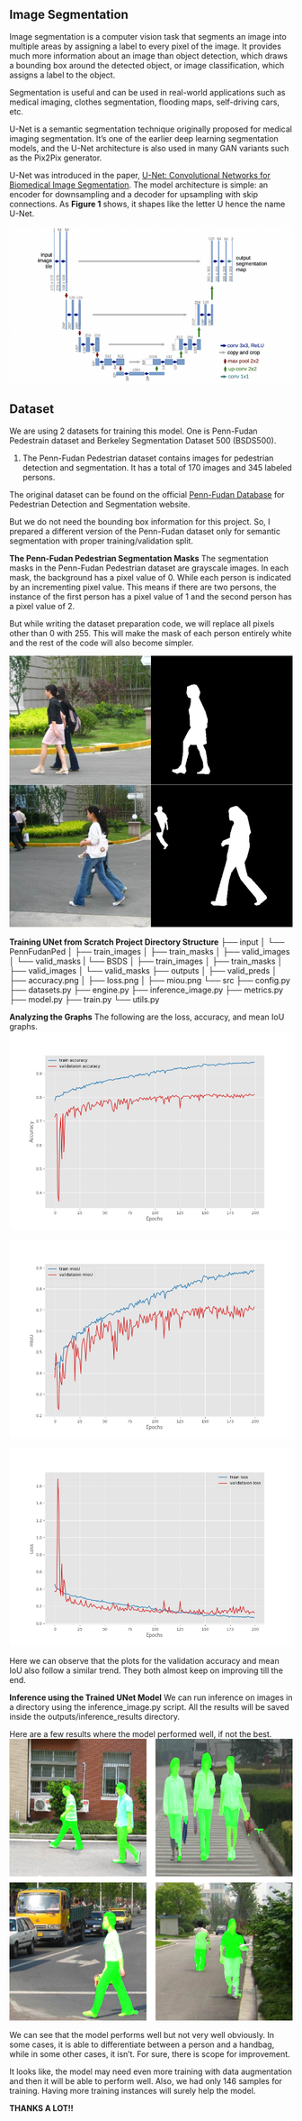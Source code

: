 ## Image Segmentation
Image segmentation is a computer vision task that segments an image into multiple areas by assigning a label to every pixel of the image. It provides much more information about an image than object detection, which draws a bounding box around the detected object, or image classification, which assigns a label to the object.

Segmentation is useful and can be used in real-world applications such as medical imaging, clothes segmentation, flooding maps, self-driving cars, etc. 

U-Net is a semantic segmentation technique originally proposed for medical imaging segmentation. It’s one of the earlier deep learning segmentation models, and the U-Net architecture is also used in many GAN variants such as the Pix2Pix generator. 

U-Net was introduced in the paper, [U-Net: Convolutional Networks for Biomedical Image Segmentation](https://arxiv.org/abs/1505.04597). The model architecture is simple: an encoder for downsampling and a decoder for upsampling with skip connections. As **Figure 1** shows, it shapes like the letter U hence the name U-Net.

![Figure 1: Unet Model Architectre](Images/1_unet_architecture_paper-768x427.webp)

## Dataset
We are using 2 datasets for training this model. One is Penn-Fudan Pedestrain dataset and Berkeley Segmentation Dataset 500 (BSDS500). 

1. The Penn-Fudan Pedestrian dataset contains images for pedestrian detection and segmentation. It has a total of 170 images and 345 labeled persons.

The original dataset can be found on the official [Penn-Fudan Database](https://www.kaggle.com/datasets/sovitrath/penn-fudan-pedestrian-dataset-for-segmentation) for Pedestrian Detection and Segmentation website.

But we do not need the bounding box information for this project. So, I prepared a different version of the Penn-Fudan dataset only for semantic segmentation with proper training/validation split.

**The Penn-Fudan Pedestrian Segmentation Masks**
The segmentation masks in the Penn-Fudan Pedestrian dataset are grayscale images. In each mask, the background has a pixel value of 0. While each person is indicated by an incrementing pixel value. This means if there are two persons, the instance of the first person has a pixel value of 1 and the second person has a pixel value of 2.

But while writing the dataset preparation code, we will replace all pixels other than 0 with 255. This will make the mask of each person entirely white and the rest of the code will also become simpler.

![Figure 2. Penn-Fudan Pedestrian images and masks.](Images/penn-fundan-pedestiran-samples-to-train-unet-from-scratch.png)

**Training UNet from Scratch Project Directory Structure**
├── input
│   └── PennFudanPed
│       ├── train_images
│       ├── train_masks
│       ├── valid_images
│       └── valid_masks
|    └── BSDS
│       ├── train_images
│       ├── train_masks
│       ├── valid_images
│       └── valid_masks
├── outputs
│   ├── valid_preds 
│   ├── accuracy.png
│   ├── loss.png
│   ├── miou.png
└── src
    ├── config.py
    ├── datasets.py
    ├── engine.py
    ├── inference_image.py
    ├── metrics.py
    ├── model.py
    ├── train.py
    └── utils.py

**Analyzing the Graphs**
The following are the loss, accuracy, and mean IoU graphs.
![Figure 3. Accuracy graphs after training on the Penn-Fudan dataset.](codes/outputs/inference_results/accuracy.png)

![Figure 4. Mean IoU graphs after training on the Penn-Fudan Pedestrian segmentation dataset.](codes/outputs/inference_results/miou.png)

![Figure 5. Loss graphs after training the UNet model from scratch.](codes/outputs/inference_results/loss.png)

Here we can observe that the plots for the validation accuracy and mean IoU also follow a similar trend. They both almost keep on improving till the end.

**Inference using the Trained UNet Model**
We can run inference on images in a directory using the inference_image.py script. All the results will be saved inside the outputs/inference_results directory.

Here are a few results where the model performed well, if not the best.
![Figure 6. Good inference results after training the UNet model using PyTorch on the Penn-Fudan Pedestrian segmentation dataset.](Images/image.png)

We can see that the model performs well but not very well obviously. In some cases, it is able to differentiate between a person and a handbag, while in some other cases, it isn’t. For sure, there is scope for improvement.

It looks like, the model may need even more training with data augmentation and then it will be able to perform well. Also, we had only 146 samples for training. Having more training instances will surely help the model.

**THANKS A LOT!!**